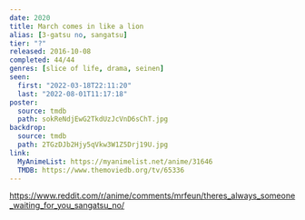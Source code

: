 ```yaml
---
date: 2020
title: March comes in like a lion
alias: [3-gatsu no, sangatsu]
tier: "?"
released: 2016-10-08
completed: 44/44
genres: [slice of life, drama, seinen]
seen:
  first: "2022-03-18T22:11:20"
  last: "2022-08-01T11:17:18"
poster:
  source: tmdb
  path: sokReNdjEwG2TkdUzJcVnD6sChT.jpg
backdrop:
  source: tmdb
  path: 2TGzDJb2Hjy5qVkw3W1Z5Drj19U.jpg
link:
  MyAnimeList: https://myanimelist.net/anime/31646
  TMDB: https://www.themoviedb.org/tv/65336
---
```


<https://www.reddit.com/r/anime/comments/mrfeun/theres_always_someone_waiting_for_you_sangatsu_no/>
